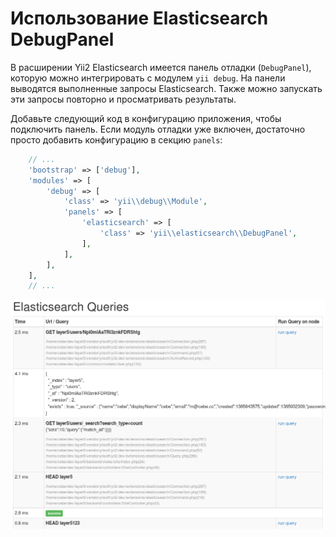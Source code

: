 # Использование Elasticsearch DebugPanel

В расширении Yii2 Elasticsearch имеется панель отладки (`DebugPanel`), которую можно интегрировать с
модулем `yii debug`. На панели выводятся выполненные запросы Elasticsearch. Также можно запускать
эти запросы повторно и просматривать результаты.

Добавьте следующий код в конфигурацию приложения, чтобы подключить панель. Если модуль отладки уже
включен, достаточно просто добавить конфигурацию в секцию `panels`:

```php
    // ...
    'bootstrap' => ['debug'],
    'modules' => [
        'debug' => [
            'class' => 'yii\\debug\\Module',
            'panels' => [
                'elasticsearch' => [
                    'class' => 'yii\\elasticsearch\\DebugPanel',
                ],
            ],
        ],
    ],
    // ...
```

![elasticsearch DebugPanel](images/debug.png)
